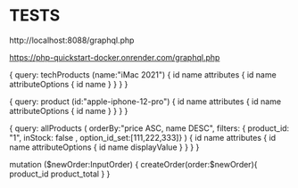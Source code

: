 # TESTS

http://localhost:8088/graphql.php

https://php-quickstart-docker.onrender.com/graphql.php

{
    query: techProducts (name:"iMac 2021") { 
        id name
        attributes {
            id 
            name
                attributeOptions { 
                    id
                    name
                } 
        }
    }
}

 {
    query: product (id:"apple-iphone-12-pro") { 
        id name
        attributes {
            id 
            name
                attributeOptions { 
                    id
                    name
                } 
        }
    }
}


{
    query: allProducts (
        orderBy:"price ASC, name DESC",
        filters: { product_id: "1", inStock: false , option_id_set:[111,222,333]}
        )
     { 
        id name
        attributes {
            id 
            name
                attributeOptions { 
                    id
                    name
                    displayValue
                } 
        }
    }
}

mutation ($newOrder:InputOrder) {
        createOrder(order:$newOrder){
            product_id
            product_total 
        }
    }
